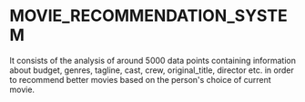 # MOVIE_RECOMMENDATION_SYSTEM
It consists of the analysis of around 5000 data points containing information about budget, genres, tagline, cast, crew, original_title, director etc. in order to recommend better movies based on the person's choice of current movie.
